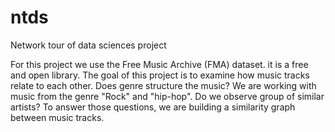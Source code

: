 # ntds
Network tour of data sciences project

For this project we use the Free Music Archive (FMA) dataset. it is a free and open library.
The goal of this project is to examine how music tracks relate to each other. Does genre structure the music? We are
working with music from the genre "Rock" and "hip-hop". Do we observe group of similar artists?
To answer those questions, we are building a similarity graph between music tracks.
